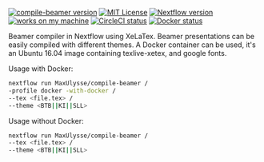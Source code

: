 [![compile-beamer version][version-badge]][version-link] [![MIT License][license-badge]](LICENSE) [![Nextflow version][nextflow-badge]][nextflow-link] [![works on my machine][works-badge]][works-link] [![CircleCI status][circleci-badge]][circleci-link] [![Docker status][docker-badge]][docker-link]

Beamer compiler in Nextflow using XeLaTex. Beamer presentations can be easily compiled with different themes. A Docker container can be used, it's an Ubuntu 16.04 image containing texlive-xetex, and google fonts.

Usage with Docker:
```bash
nextflow run MaxUlysse/compile-beamer /
-profile docker -with-docker /
--tex <file.tex> /
--theme <BTB||KI||SLL>
```
Usage without Docker:
```bash
nextflow run MaxUlysse/compile-beamer /
--tex <file.tex> /
--theme <BTB||KI||SLL>
```

[version-badge]:	https://img.shields.io/badge/compile--beamer-v1.0-green.svg
[version-link]:     https://github.com/MaxUlysse/compile-beamer/releases/tag/v1.0
[license-badge]:	https://img.shields.io/badge/license-MIT-blue.svg
[works-badge]:		https://img.shields.io/badge/works_on-my_machine-blue.svg
[works-link]:		https://github.com/nikku/works-on-my-machine
[nextflow-badge]:	https://img.shields.io/badge/nextflow-%E2%89%A50.22.2-brightgreen.svg
[nextflow-link]:	https://nextflow.io/
[circleci-badge]:	https://circleci.com/gh/MaxUlysse/compile-beamer.svg?style=shield
[circleci-link]:	https://circleci.com/gh/MaxUlysse/compile-beamer
[docker-badge]:		https://img.shields.io/docker/automated/maxulysse/compile-beamer.svg
[docker-link]:		https://hub.docker.com/r/maxulysse/compile-beamer